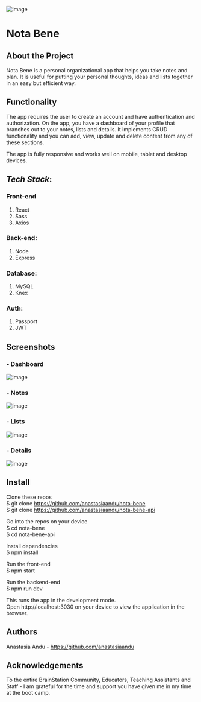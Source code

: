 ![image](./screenshots/planning-draft.png)

# **Nota Bene**

## About the Project 
Nota Bene is a personal organizational app that helps you take notes and plan. It is useful for putting your personal thoughts, ideas and lists together in an easy but efficient way.


## Functionality
The app requires the user to create an account and have authentication and authorization. On the app, you have a dashboard of your profile that branches out to your notes, lists and details. It implements CRUD functionality and you can add, view, update and delete content from any of these sections.

The app is fully responsive and works well on mobile, tablet and desktop devices.


## ***Tech Stack***: 
### **Front-end**
1. React 
2. Sass
3. Axios

### **Back-end:**
1. Node
2. Express

### **Database:**
1. MySQL
2. Knex

### **Auth:**
1. Passport
2. JWT


## Screenshots
### - Dashboard
![image](./screenshots/planning-draft.png)
### - Notes
![image](./screenshots/home.png)
### - Lists
![image](./screenshots/add-project.png)
### - Details
![image](./screenshots/add-task.png)


## Install
Clone these repos  
$ git clone https://github.com/anastasiaandu/nota-bene  
$ git clone https://github.com/anastasiaandu/nota-bene-api  

Go into the repos on your device  
$ cd nota-bene  
$ cd nota-bene-api

Install dependencies  
$ npm install

Run the front-end  
$ npm start

Run the backend-end  
$ npm run dev  

This runs the app in the development mode.  
Open http://localhost:3030 on your device to view the application in the browser.


## Authors
Anastasia Andu - https://github.com/anastasiaandu


## Acknowledgements
To the entire BrainStation Community, Educators, Teaching Assistants and Staff -
I am grateful for the time and support you have given me in my time at the boot camp.
